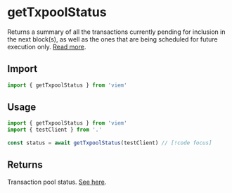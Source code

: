 # getTxpoolStatus

Returns a summary of all the transactions currently pending for inclusion in the next block(s), as well as the ones that are being scheduled for future execution only. [Read more](https://geth.ethereum.org/docs/interacting-with-geth/rpc/ns-txpool).

## Import 

```ts
import { getTxpoolStatus } from 'viem'
```

## Usage

```ts
import { getTxpoolStatus } from 'viem'
import { testClient } from '.'
 
const status = await getTxpoolStatus(testClient) // [!code focus]
```

## Returns

Transaction pool status. [See here](https://geth.ethereum.org/docs/interacting-with-geth/rpc/ns-txpool).
